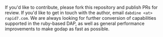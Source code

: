 If you'd like to contribute, please fork this repository and publish PRs for review. If you'd like to get in touch with the author, email ```dabdine <at> rapid7.com```. We are always looking for further conversion of capabilities supported in the ruby-based DAP, as well as general performance improvements to make godap as fast as possible.
